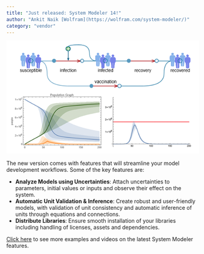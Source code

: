 ```yaml
---
title: "Just released: System Modeler 14!"
author: "Ankit Naik [Wolfram](https://wolfram.com/system-modeler/)"
category: "vendor"
---
```


![Alt text](SystemModeler14.png 'System Modeler 14')

The new version comes with features that will streamline your model development workflows. Some of the key features are:

- **Analyze Models using Uncertainties**: Attach uncertainties to parameters, initial values or inputs and observe their effect on the system.
- **Automatic Unit Validation & Inference**: Create robust and user-friendly models, with validation of unit consistency and automatic inference of units through equations and connections.
- **Distribute Libraries**: Ensure smooth installation of your libraries including handling of licenses, assets and dependencies.

[Click here](https://www.wolfram.com/system-modeler/what-is-new) to see more examples and videos on the latest System Modeler features.
